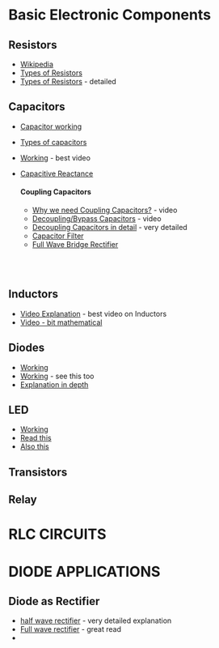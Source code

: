 # Basic Electronic Components

## Resistors
- [Wikipedia](https://en.wikipedia.org/wiki/Resistor)
- [Types of Resistors](https://www.electronics-tutorials.ws/resistor/res_1.html)
- [Types of Resistors](https://www.electricaltechnology.org/2015/01/resistor-types-resistors-fixed-variable-linear-non-linear.html) - detailed

## Capacitors
- [Capacitor working](https://www.electronics-tutorials.ws/capacitor/cap_1.html)
- [Types of capacitors](https://www.elprocus.com/capacitors-types-applications/)
- [Working](https://www.youtube.com/watch?v=X4EUwTwZ110) - best video 
- [Capacitive Reactance](https://www.electronicsforu.com/resources/learn-electronics/capacitive-reactance)

    #### Coupling Capacitors
    - [Why we need Coupling Capacitors?](https://www.youtube.com/watch?v=tZmXTADSmMs) - video
    - [Decoupling/Bypass Capacitors](https://www.youtube.com/watch?v=KKjHZpNMeik) - video
    - [Decoupling Capacitors in detail](https://components101.com/articles/decoupling-capacitor-vs-bypass-capacitors-working-and-applications) - very detailed
    - [Capacitor Filter](https://www.elprocus.com/half-wave-and-full-wave-rectifier-with-capacitor-filter/)
    - [Full Wave Bridge Rectifier](https://www.electronics-tutorials.ws/diode/diode_6.html)
  
<br>
<br>


## Inductors
- [Video Explanation](https://www.youtube.com/watch?v=KSylo01n5FY&t=553s) - best video on Inductors
- [Video - bit mathematical](https://www.youtube.com/watch?v=R2QQ0yiqH_U)



## Diodes
- [Working](https://www.youtube.com/watch?v=Fwj_d3uO5g8)
- [Working](https://www.youtube.com/watch?v=JNi6WY7WKAI) - see this too
- [Explanation in depth](https://www.electrical4u.com/diode-working-principle-and-types-of-diode/)


## LED
- [Working](https://www.youtube.com/watch?v=wl45Rrt4j2U&t=194s)
- [Read this](https://www.toppr.com/bytes/principles-of-led/)
- [Also this](https://www.elprocus.com/light-emitting-diode-led-working-application/)

## Transistors




## Relay



# RLC CIRCUITS






# DIODE APPLICATIONS

## Diode as Rectifier
- [half wave rectifier](https://www.electrical4u.com/half-wave-rectifiers/) - very detailed explanation
- [Full wave rectifier](https://physics-and-radio-electronics.com/electronic-devices-and-circuits/rectifier/fullwaverectifier.html) - great read
- 
